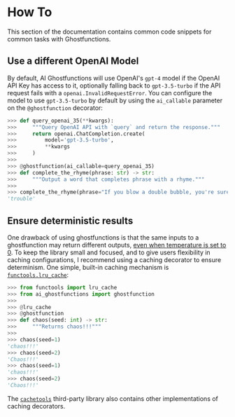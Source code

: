 # How To

This section of the documentation contains common code snippets for common tasks with Ghostfunctions.

## Use a different OpenAI Model

By default, AI Ghostfunctions will use OpenAI's `gpt-4` model if the OpenAI API Key has access to it, optionally falling back to `gpt-3.5-turbo` if the API request fails with a `openai.InvalidRequestError`. You can configure the model to use `gpt-3.5-turbo` by default by using the `ai_callable` parameter on the `@ghostfunction` decorator:

```python
>>> def query_openai_35(**kwargs):
>>>     """Query OpenAI API with `query` and return the response."""
>>>     return openai.ChatCompletion.create(
>>>         model='gpt-3.5-turbo',
>>>         **kwargs
>>>     )
>>>
>>> @ghostfunction(ai_callable=query_openai_35)
>>> def complete_the_rhyme(phrase: str) -> str:
>>>     """Output a word that completes phrase with a rhyme."""
>>>
>>> complete_the_rhyme(phrase="If you blow a double bubble, you're sure to be in")
'trouble'
```

## Ensure deterministic results

One drawback of using ghostfunctions is that the same inputs to a ghostfunction may return different outputs, [even when temperature is set to 0](https://community.openai.com/t/a-question-on-determinism/8185/2). To keep the library small and focused, and to give users flexibility in caching configurations, I recommend using a caching decorator to ensure determinism. One simple, built-in caching mechanism is [`functools.lru_cache`](https://docs.python.org/3/library/functools.html#functools.lru_cache):

```python
>>> from functools import lru_cache
>>> from ai_ghostfunctions import ghostfunction
>>>
>>> @lru_cache
>>> @ghostfunction
>>> def chaos(seed: int) -> str:
>>>     """Returns chaos!!!"""
>>>
>>> chaos(seed=1)
'chaos!!!'
>>> chaos(seed=2)
'Chaos!!!'
>>> chaos(seed=1)
'chaos!!!'
>>> chaos(seed=2)
'Chaos!!!'
```

The [`cachetools`](https://cachetools.readthedocs.io/en/latest/]) third-party library also contains other implementations of caching decorators.
